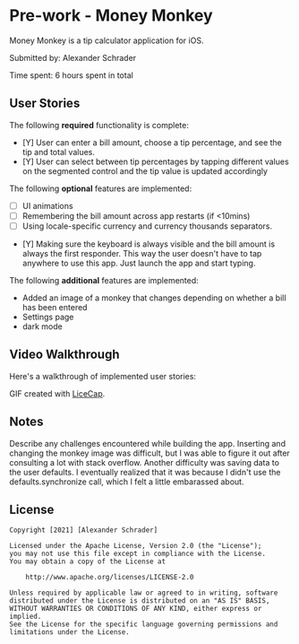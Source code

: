 # Pre-work - Money Monkey

Money Monkey is a tip calculator application for iOS.

Submitted by: Alexander Schrader

Time spent: 6 hours spent in total

## User Stories

The following **required** functionality is complete:

* [Y] User can enter a bill amount, choose a tip percentage, and see the tip and total values.
* [Y] User can select between tip percentages by tapping different values on the segmented control and the tip value is updated accordingly

The following **optional** features are implemented:

* [ ] UI animations
* [ ] Remembering the bill amount across app restarts (if <10mins)
* [ ] Using locale-specific currency and currency thousands separators.
* [Y] Making sure the keyboard is always visible and the bill amount is always the first responder. This way the user doesn't have to tap anywhere to use this app. Just launch the app and start typing.

The following **additional** features are implemented:
 - Added an image of a monkey that changes depending on whether a bill has been entered
 - Settings page
 - dark mode

## Video Walkthrough

Here's a walkthrough of implemented user stories:

<blockquote class="imgur-embed-pub" lang="en" data-id="a/84yZ9PU" data-context="false" ><a href="//imgur.com/a/84yZ9PU"></a></blockquote><script async src="//s.imgur.com/min/embed.js" charset="utf-8"></script>

GIF created with [LiceCap](http://www.cockos.com/licecap/).

## Notes

Describe any challenges encountered while building the app.
Inserting and changing the monkey image was difficult, but I was able to figure it out after consulting a lot with stack overflow. Another difficulty was saving data to the user defaults. I eventually realized that it was because I didn't use the defaults.synchronize call, which I felt a little embarassed about. 

## License

    Copyright [2021] [Alexander Schrader]

    Licensed under the Apache License, Version 2.0 (the "License");
    you may not use this file except in compliance with the License.
    You may obtain a copy of the License at

        http://www.apache.org/licenses/LICENSE-2.0

    Unless required by applicable law or agreed to in writing, software
    distributed under the License is distributed on an "AS IS" BASIS,
    WITHOUT WARRANTIES OR CONDITIONS OF ANY KIND, either express or implied.
    See the License for the specific language governing permissions and
    limitations under the License.